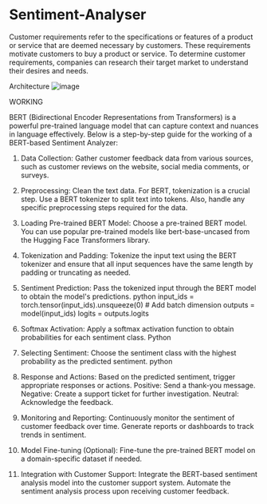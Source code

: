 # Sentiment-Analyser
Customer requirements refer to the specifications or features of a product or service that are deemed necessary by customers. These requirements motivate customers to buy a product or service. To determine customer requirements, companies can research their target market to understand their desires and needs.

Architecture
![image](https://github.com/AryanChaks/Sentiment-Analyser/assets/102457119/6766297c-e1f4-4e4c-804a-9b6d9ae69da9)

WORKING 

BERT (Bidirectional Encoder Representations from Transformers) is a powerful pre-trained language model that can capture context and nuances in language effectively. Below is a step-by-step guide for the working of a BERT-based Sentiment Analyzer:

1. Data Collection:
Gather customer feedback data from various sources, such as customer reviews on the website, social media comments, or surveys.

2. Preprocessing:
Clean the text data. For BERT, tokenization is a crucial step. Use a BERT tokenizer to split text into tokens. Also, handle any specific preprocessing steps required for the data.

3. Loading Pre-trained BERT Model:
Choose a pre-trained BERT model. You can use popular pre-trained models like bert-base-uncased from the Hugging Face Transformers library.

4. Tokenization and Padding:
Tokenize the input text using the BERT tokenizer and ensure that all input sequences have the same length by padding or truncating as needed.

5. Sentiment Prediction:
Pass the tokenized input through the BERT model to obtain the model's predictions.
python
input_ids = torch.tensor(input_ids).unsqueeze(0)  # Add batch dimension
outputs = model(input_ids)
logits = outputs.logits

6. Softmax Activation:
Apply a softmax activation function to obtain probabilities for each sentiment class.
Python

7. Selecting Sentiment:
Choose the sentiment class with the highest probability as the predicted sentiment.
python

8. Response and Actions:
Based on the predicted sentiment, trigger appropriate responses or actions.
Positive: Send a thank-you message.
Negative: Create a support ticket for further investigation.
Neutral: Acknowledge the feedback.

9. Monitoring and Reporting:
Continuously monitor the sentiment of customer feedback over time.
Generate reports or dashboards to track trends in sentiment.

10. Model Fine-tuning (Optional):
Fine-tune the pre-trained BERT model on a domain-specific dataset if needed.

11. Integration with Customer Support:
Integrate the BERT-based sentiment analysis model into the customer support system. Automate the sentiment analysis process upon receiving customer feedback.
